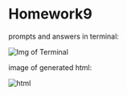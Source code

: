 # Homework9

prompts and answers in terminal:

![Img of Terminal](https://github.com/sgutierrez-19/Homework9/blob/gh-pages/Finished%20Product%20Pics/terminal.PNG)

image of generated html:

![html](https://github.com/sgutierrez-19/Homework9/blob/gh-pages/Finished%20Product%20Pics/html.PNG)